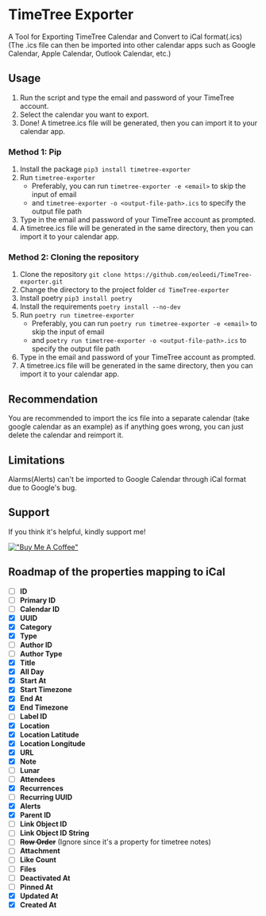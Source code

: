 # TimeTree Exporter

A Tool for Exporting TimeTree Calendar and Convert to iCal format(.ics) \
(The .ics file can then be imported into other calendar apps such as Google Calendar, Apple Calendar, Outlook Calendar, etc.)

## Usage

1. Run the script and type the email and password of your TimeTree account.
2. Select the calendar you want to export.
3. Done! A timetree.ics file will be generated, then you can import it to your calendar app.

### Method 1: Pip

1. Install the package `pip3 install timetree-exporter`
2. Run `timetree-exporter`
   - Preferably, you can run `timetree-exporter -e <email>` to skip the input of email
   - and `timetree-exporter -o <output-file-path>.ics` to specify the output file path
3. Type in the email and password of your TimeTree account as prompted.
4. A timetree.ics file will be generated in the same directory, then you can import it to your calendar app.

### Method 2: Cloning the repository

1. Clone the repository `git clone https://github.com/eoleedi/TimeTree-exporter.git`
2. Change the directory to the project folder `cd TimeTree-exporter`
3. Install poetry `pip3 install poetry`
4. Install the requirements `poetry install --no-dev`
5. Run `poetry run timetree-exporter`
    - Preferably, you can run `poetry run timetree-exporter -e <email>` to skip the input of email
    - and `poetry run timetree-exporter -o <output-file-path>.ics` to specify the output file path
6. Type in the email and password of your TimeTree account as prompted.
7. A timetree.ics file will be generated in the same directory, then you can import it to your calendar app.

## Recommendation

You are recommended to import the ics file into a separate calendar (take google calendar as an example) as if anything goes wrong, you can just delete the calendar and reimport it.

## Limitations

Alarms(Alerts) can't be imported to Google Calendar through iCal format due to Google's bug.

## Support

If you think it's helpful, kindly support me!

[!["Buy Me A Coffee"](https://www.buymeacoffee.com/assets/img/custom_images/orange_img.png)](https://www.buymeacoffee.com/eoleedi)

## Roadmap of the properties mapping to iCal

- [ ] **ID**
- [ ] **Primary ID**
- [ ] **Calendar ID**
- [x] **UUID**
- [x] **Category**
- [x] **Type**
- [ ] **Author ID**
- [ ] **Author Type**
- [x] **Title**
- [x] **All Day**
- [x] **Start At**
- [x] **Start Timezone**
- [x] **End At**
- [x] **End Timezone**
- [ ] **Label ID**
- [x] **Location**
- [x] **Location Latitude**
- [x] **Location Longitude**
- [x] **URL**
- [x] **Note**
- [ ] **Lunar**
- [ ] **Attendees**
- [x] **Recurrences**
- [ ] **Recurring UUID**
- [x] **Alerts**
- [x] **Parent ID**
- [ ] **Link Object ID**
- [ ] **Link Object ID String**
- [ ] ~~**Row Order**~~ (Ignore since it's a property for timetree notes)
- [ ] **Attachment**
- [ ] **Like Count**
- [ ] **Files**
- [ ] **Deactivated At**
- [ ] **Pinned At**
- [x] **Updated At**
- [x] **Created At**
